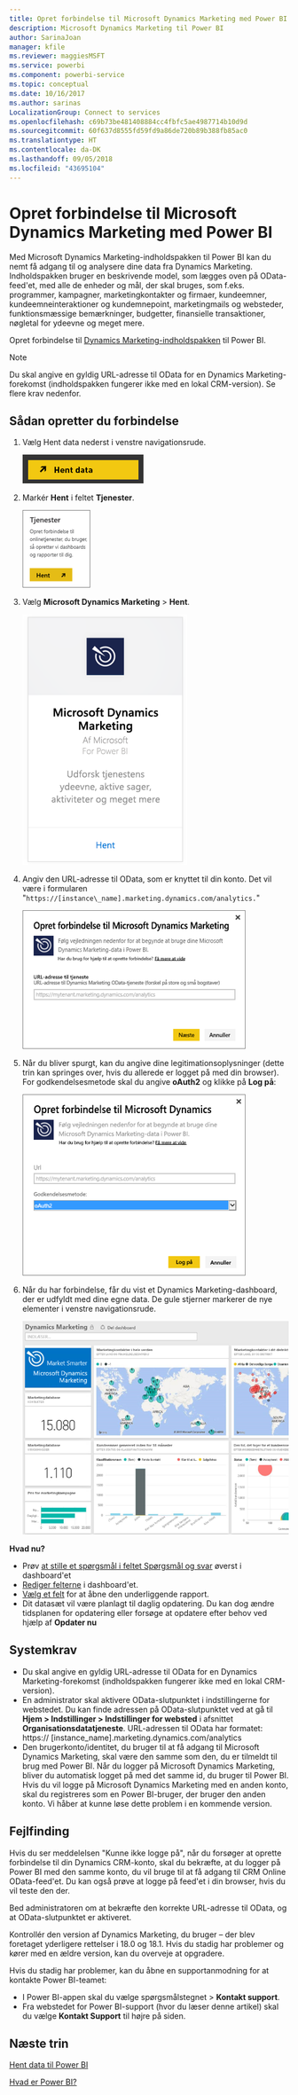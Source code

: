 ```yaml
---
title: Opret forbindelse til Microsoft Dynamics Marketing med Power BI
description: Microsoft Dynamics Marketing til Power BI
author: SarinaJoan
manager: kfile
ms.reviewer: maggiesMSFT
ms.service: powerbi
ms.component: powerbi-service
ms.topic: conceptual
ms.date: 10/16/2017
ms.author: sarinas
LocalizationGroup: Connect to services
ms.openlocfilehash: c69b73be481408884cc4fbfc5ae4987714b10d9d
ms.sourcegitcommit: 60f637d8555fd59fd9a86de720b89b388fb85ac0
ms.translationtype: HT
ms.contentlocale: da-DK
ms.lasthandoff: 09/05/2018
ms.locfileid: "43695104"
---
```

# <a name="connect-to-microsoft-dynamics-marketing-with-power-bi"></a>Opret forbindelse til Microsoft Dynamics Marketing med Power BI
Med Microsoft Dynamics Marketing-indholdspakken til Power BI kan du nemt få adgang til og analysere dine data fra Dynamics Marketing. Indholdspakken bruger en beskrivende model, som lægges oven på OData-feed'et, med alle de enheder og mål, der skal bruges, som f.eks. programmer, kampagner, marketingkontakter og firmaer, kundeemner, kundeemneinteraktioner og kundemnepoint, marketingmails og websteder, funktionsmæssige bemærkninger, budgetter, finansielle transaktioner, nøgletal for ydeevne og meget mere. 

Opret forbindelse til [Dynamics Marketing-indholdspakken](https://app.powerbi.com/getdata/services/microsoft-dynamics-marketing) til Power BI.

>[!NOTE]
>Du skal angive en gyldig URL-adresse til OData for en Dynamics Marketing-forekomst (indholdspakken fungerer ikke med en lokal CRM-version). Se flere krav nedenfor.

## <a name="how-to-connect"></a>Sådan opretter du forbindelse
1. Vælg Hent data nederst i venstre navigationsrude.
   
   ![](media/service-connect-to-microsoft-dynamics-marketing/pbi_getdata.png) 
2. Markér **Hent** i feltet **Tjenester**.
   
   ![](media/service-connect-to-microsoft-dynamics-marketing/pbi_getservices.png) 
3. Vælg **Microsoft Dynamics Marketing** \> **Hent**.
   
   ![](media/service-connect-to-microsoft-dynamics-marketing/mdmarketing.png)
4. Angiv den URL-adresse til OData, som er knyttet til din konto.  Det vil være i formularen "`https://[instance\_name].marketing.dynamics.com/analytics.`"
   
   ![](media/service-connect-to-microsoft-dynamics-marketing/pbi_dynmktgserviceurl.png)
5. Når du bliver spurgt, kan du angive dine legitimationsoplysninger (dette trin kan springes over, hvis du allerede er logget på med din browser). For godkendelsesmetode skal du angive **oAuth2** og klikke på **Log på**:
   
   ![](media/service-connect-to-microsoft-dynamics-marketing/pbi_dynammktgoauth2.png)
6. Når du har forbindelse, får du vist et Dynamics Marketing-dashboard, der er udfyldt med dine egne data. De gule stjerner markerer de nye elementer i venstre navigationsrude.
   
   ![](media/service-connect-to-microsoft-dynamics-marketing/pbi_dynammktgnewdash.png)

**Hvad nu?**

* Prøv [at stille et spørgsmål i feltet Spørgsmål og svar](power-bi-q-and-a.md) øverst i dashboard'et
* [Rediger felterne](service-dashboard-edit-tile.md) i dashboard'et.
* [Vælg et felt](service-dashboard-tiles.md) for at åbne den underliggende rapport.
* Dit datasæt vil være planlagt til daglig opdatering. Du kan dog ændre tidsplanen for opdatering eller forsøge at opdatere efter behov ved hjælp af **Opdater nu**

## <a name="system-requirements"></a>Systemkrav
* Du skal angive en gyldig URL-adresse til OData for en Dynamics Marketing-forekomst (indholdspakken fungerer ikke med en lokal CRM-version).  
* En administrator skal aktivere OData-slutpunktet i indstillingerne for webstedet. Du kan finde adressen på OData-slutpunktet ved at gå til **Hjem \> Indstillinger \> Indstillinger for websted** i afsnittet **Organisationsdatatjeneste**.  URL-adressen til OData har formatet:  https:// [instance\_name].marketing.dynamics.com/analytics  
* Den brugerkonto/identitet, du bruger til at få adgang til Microsoft Dynamics Marketing, skal være den samme som den, du er tilmeldt til brug med Power BI. Når du logger på Microsoft Dynamics Marketing, bliver du automatisk logget på med det samme id, du bruger til Power BI. Hvis du vil logge på Microsoft Dynamics Marketing med en anden konto, skal du registreres som en Power BI-bruger, der bruger den anden konto. Vi håber at kunne løse dette problem i en kommende version.   

## <a name="troubleshooting"></a>Fejlfinding
Hvis du ser meddelelsen "Kunne ikke logge på", når du forsøger at oprette forbindelse til din Dynamics CRM-konto, skal du bekræfte, at du logger på Power BI med den samme konto, du vil bruge til at få adgang til CRM Online OData-feed'et. Du kan også prøve at logge på feed'et i din browser, hvis du vil teste den der.

Bed administratoren om at bekræfte den korrekte URL-adresse til OData, og at OData-slutpunktet er aktiveret.

Kontrollér den version af Dynamics Marketing, du bruger – der blev foretaget yderligere rettelser i 18.0 og 18.1. Hvis du stadig har problemer og kører med en ældre version, kan du overveje at opgradere.

Hvis du stadig har problemer, kan du åbne en supportanmodning for at kontakte Power BI-teamet:

* I Power BI-appen skal du vælge spørgsmålstegnet \> **Kontakt support**.
* Fra webstedet for Power BI-support (hvor du læser denne artikel) skal du vælge **Kontakt Support** til højre på siden.

## <a name="next-steps"></a>Næste trin
[Hent data til Power BI](service-get-data.md)

[Hvad er Power BI?](power-bi-overview.md)

